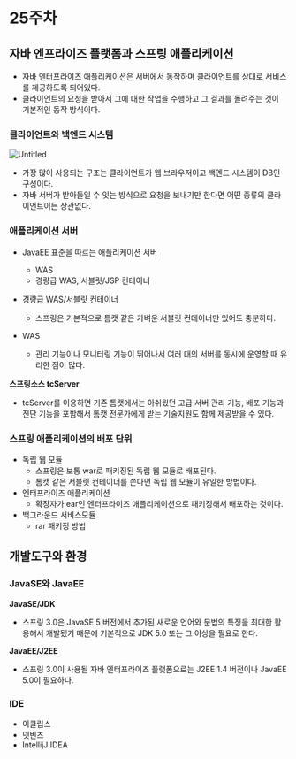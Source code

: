 # 25주차

## 자바 엔프라이즈 플랫폼과 스프링 애플리케이션

- 자바 엔터프라이즈 애플리케이션은 서버에서 동작하며 클라이언트를 상대로 서비스를 제공하도록 되어있다.
- 클라이언트의 요청을 받아서 그에 대한 작업을 수행하고 그 결과를 돌려주는 것이 기본적인 동작 방식이다.

### 클라이언트와 백엔드 시스템

![Untitled](https://prod-files-secure.s3.us-west-2.amazonaws.com/7f8945cc-fa99-4fa3-a059-5821bb5f91c9/d41f552b-a297-450d-9351-b047d8931cde/Untitled.png)

- 가장 많이 사용되는 구조는 클라이언트가 웹 브라우저이고 백엔드 시스템이 DB인 구성이다.
- 자바 서버가 받아들일 수 잇는 방식으로 요청을 보내기만 한다면 어떤 종류의 클라이언트이든 상관없다.

### 애플리케이션 서버

- JavaEE 표준을 따르는 애플리케이션 서버
    - WAS
    - 경량급 WAS, 서블릿/JSP 컨테이너

- 경량급 WAS/서블릿 컨테이너
    - 스프링은 기본적으로 톰캣 같은 가벼운 서블릿 컨테이너만 있어도 충분하다.

- WAS
    - 관리 기능이나 모니터링 기능이 뛰어나서 여러 대의 서버를 동시에 운영할 때 유리한 점이 많다.

**스프링소스 tcServer**

- tcServer를 이용하면 기존 톰캣에서는 아쉬웠던 고급 서버 관리 기능, 배포 기능과 진단 기능을 포함해서 톰캣 전문가에게 받는 기술지원도 함께 제공받을 수 있다.

### 스프링 애플리케이션의 배포 단위

- 독립 웹 모듈
    - 스프링은 보통 war로 패키징된 독립 웹 모듈로 배포된다.
    - 톰캣 같은 서블릿 컨테이너를 쓴다면 독립 웹 모듈이 유일한 방법이다.
- 엔터프라이즈 애플리케이션
    - 확장자가 ear인 엔터프라이즈 애플리케이션으로 패키징해서 배포하는 것이다.
- 백그라운드 서비스모듈
    - rar 패키징 방법

## 개발도구와 환경

### JavaSE와 JavaEE

**JavaSE/JDK**

- 스프링 3.0은 JavaSE 5 버전에서 추가된 새로운 언어와 문법의 특징을 최대한 활용해서 개발됐기 때문에 기본적으로 JDK 5.0 또는 그 이상을 필요로 한다.

**JavaEE/J2EE**

- 스프링 3.0이 사용될 자바 엔터프라이즈 플랫폼으로는 J2EE 1.4 버전이나 JavaEE 5.0이 필요하다.

### IDE

- 이클립스
- 넷빈즈
- IntellijJ IDEA